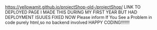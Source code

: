 https://yellowamit.github.io/projectShop-old-/projectShop/
LINK TO DEPLOYED PAGE
I MADE THIS DURING MY FIRST YEAR BUT  HAD DEPLOYMENT ISUUES FIXED NOW
Please inform If You See a Problem in code
purely html,so no backend involved
HAPPY CODING!!!!!!!
